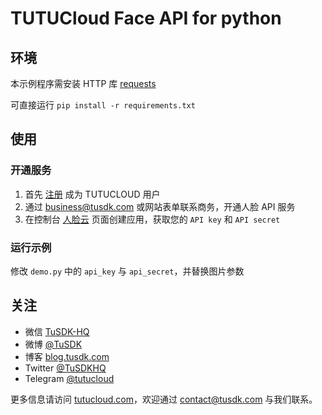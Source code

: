 # TUTUCloud Face API for python


## 环境

本示例程序需安装 HTTP 库 [requests](https://github.com/kennethreitz/requests)

可直接运行 `pip install -r requirements.txt`


## 使用

### 开通服务

1. 首先 [注册](https://tutucloud.com/console/user/register) 成为 TUTUCLOUD 用户
2. 通过 [business@tusdk.com](mailto:business@tusdk.com) 或网站表单联系商务，开通人脸 API 服务
3. 在控制台 [人脸云](https://tutucloud.com/console/faceApp/create) 页面创建应用，获取您的 `API key` 和 `API secret`

### 运行示例

修改 `demo.py` 中的 `api_key` 与 `api_secret`，并替换图片参数


## 关注

* 微信 [TuSDK-HQ](https://tutucloud.com/img/tusdk-wechat-qrcode.png)
* 微博 [@TuSDK](http://weibo.com/tusdk)
* 博客 [blog.tusdk.com](http://blog.tusdk.com/)
* Twitter [@TuSDKHQ](https://twitter.com/TuSDKHQ)
* Telegram [@tutucloud](https://telegram.me/tutucloud)

更多信息请访问 [tutucloud.com](https://tutucloud.com/)，欢迎通过 [contact@tusdk.com](mailto:contact@tusdk.com) 与我们联系。
